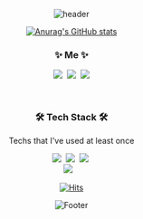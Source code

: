 
<div align="center">


![header](https://capsule-render.vercel.app/api?type=waving&color=gradient&customColorList=3&height=220&section=header&text=SU%20JI&fontSize=90&animation=twinkling)

[![Anurag's GitHub stats](https://github-readme-stats.vercel.app/api?username=lzns960&show_icons=true&theme=vue)](https://github.com/lzns960/github-readme-stats?)


<h3 align="center"> ✨ Me ✨   </h3>
<p align="center">
  <a href="https://velog.io/@lzns960"><img src="https://img.shields.io/badge/lzns960.%20Blog-11B48A?style=flat-square&logo=Vimeo&logoColor=white&link=https://velog.io/@lzns960"/></a>&nbsp
  <a href="https://www.instagram.com/1z_ns/"><img src="https://img.shields.io/badge/Instagram-E4405F?style=flat-square&logo=Instagram&logoColor=white&link=https://www.instagram.com/1z_ns/"/></a>&nbsp
  <a href="mailto:lzns960@gmaril.com"><img src="https://img.shields.io/badge/Gmail-d14836?style=flat-square&logo=Gmail&logoColor=white&link=lzns960@gmail.com"/></a>
</p>

<br>

<h3 align="center">🛠 Tech Stack 🛠</h3>  
<p align="center"> Techs that I've used at least once </p>
<p align="center">
  <img src="https://img.shields.io/badge/Python-3766AB?style=flat-square&logo=Python&logoColor=white"/></a>&nbsp 
  <img src="https://img.shields.io/badge/Javascript-3DDC84?style=flat-square&logo=javascript&logoColor=white"/></a>&nbsp 
  <img src="https://img.shields.io/badge/css-1572B6?style=flat-square&logo=css3&logoColor=white"/></a>&nbsp 
  <br>
  <img src="https://img.shields.io/badge/Mysql-E6B91E?style=flat-square&logo=MySql&logoColor=white"/></a>&nbsp 
</a>&nbsp 
<br>

[![Hits](https://hits.seeyoufarm.com/api/count/incr/badge.svg?url=https%3A%2F%2Fgithub.com%2Flzns960&count_bg=%23BABABA&title_bg=%23000000&icon=github.svg&icon_color=%23FFFFFF&title=Github&edge_flat=false)](https://hits.seeyoufarm.com)
</p>

![Footer](https://capsule-render.vercel.app/api?type=waving&color=gradient&customColorList=3&height=100&section=footer)


<!--
### Hi there 👋
**lzns960/lzns960** is a ✨ _special_ ✨ repository because its `README.md` (this file) appears on your GitHub profile.

Here are some ideas to get you started:

- 🔭 I’m currently working on ...
- 🌱 I’m currently learning ...
- 👯 I’m looking to collaborate on ...
- 🤔 I’m looking for help with ...
- 💬 Ask me about ...
- 📫 How to reach me: ...
- 😄 Pronouns: ...
- ⚡ Fun fact: ...
-->

  <!-- 

[![Top Langs](https://github-readme-stats.vercel.app/api/top-langs/?username=lzns960&layout=compact)](https://github.com/lzns960)

[![Readme Card](https://github-readme-stats.vercel.app/api/pin/?username=lzns960&repo=Korea-Digital-Training&show_owner)](https://github.com/lzns960/Korea-Digital-Training)


  <img src="https://img.shields.io/badge/Java-007396?style=flat-square&logo=Java&logoColor=white"/></a>&nbsp 
  <img src="https://img.shields.io/badge/C++-00599C?style=flat-square&logo=C%2B%2B&logoColor=white"/></a>&nbsp 
  <img src="https://img.shields.io/badge/C-A8B9CC?style=flat-square&logo=C&logoColor=white"/></a>&nbsp 
  <img src="https://img.shields.io/badge/Go-11B48A?style=flat-square&logo=Go&logoColor=white"/></a>&nbsp 

  <img src="https://img.shields.io/badge/SpringBoot-6DB33F?style=flat-square&logo=Spring&logoColor=white"/></a>&nbsp 
  <img src="https://img.shields.io/badge/Django-092E20?style=flat-square&logo=Django&logoColor=white"/></a>&nbsp 
  <img src="https://img.shields.io/badge/HyperledgerFabric-DB3552?style=flat-square&logo=Hulu&logoColor=white"/></a>&nbsp 
  <img src="https://img.shields.io/badge/aws-333664?style=flat-square&logo=amazon-aws&logoColor=white"/></a>&nbsp 
  <img src="https://img.shields.io/badge/elasticsearch-005571?style=flat-square&logo=elasticsearch&logoColor=white"/>
-->
